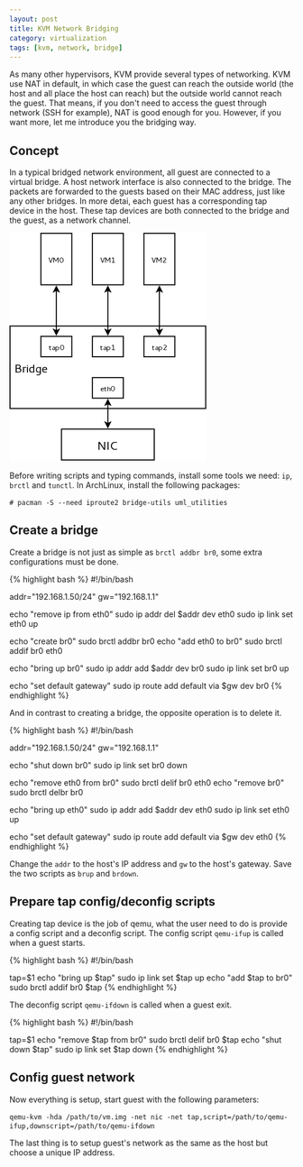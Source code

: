 ```yaml
---
layout: post
title: KVM Network Bridging
category: virtualization
tags: [kvm, network, bridge]
---
```


As many other hypervisors, KVM provide several types of networking. KVM use NAT in default, in which case the guest can reach the outside world (the host and all place the host can reach) but the outside world cannot reach the guest. That means, if you don't need to access the guest through network (SSH for example), NAT is good enough for you. However, if you want more, let me introduce you the bridging way.

## Concept

In a typical bridged network environment, all guest are connected to a virtual bridge. A host network interface is also connected to the bridge. The packets are forwarded to the guests based on their MAC address, just like any other bridges. In more detai, each guest has a corresponding tap device in the host. These tap devices are both connected to the bridge and the guest, as a network channel.

![](/image/bridge.png)

Before writing scripts and typing commands, install some tools we need: `ip`, `brctl` and `tunctl`. In ArchLinux, install the following packages:

    # pacman -S --need iproute2 bridge-utils uml_utilities

## Create a bridge

Create a bridge is not just as simple as `brctl addbr br0`, some extra configurations must be done.

{% highlight bash %}
#!/bin/bash

addr="192.168.1.50/24"
gw="192.168.1.1"

echo "remove ip from eth0"
sudo ip addr del $addr dev eth0
sudo ip link set eth0 up

echo "create br0"
sudo brctl addbr br0
echo "add eth0 to br0"
sudo brctl addif br0 eth0

echo "bring up br0"
sudo ip addr add $addr dev br0
sudo ip link set br0 up

echo "set default gateway"
sudo ip route add default via $gw dev br0
{% endhighlight %}

And in contrast to creating a bridge, the opposite operation is to delete it.

{% highlight bash %}
#!/bin/bash

addr="192.168.1.50/24"
gw="192.168.1.1"

echo "shut down br0"
sudo ip link set br0 down

echo "remove eth0 from br0"
sudo brctl delif br0 eth0
echo "remove br0"
sudo brctl delbr br0

echo "bring up eth0"
sudo ip addr add $addr dev eth0
sudo ip link set eth0 up

echo "set default gateway"
sudo ip route add default via $gw dev eth0
{% endhighlight %}

Change the `addr` to the host's IP address and `gw` to the host's gateway. Save the two scripts as `brup` and `brdown`.

## Prepare tap config/deconfig scripts

Creating tap device is the job of qemu, what the user need to do is provide a config script and a deconfig script. The config script `qemu-ifup` is called when a guest starts.

{% highlight bash %}
#!/bin/bash

tap=$1
echo "bring up $tap"
sudo ip link set $tap up
echo "add $tap to br0"
sudo brctl addif br0 $tap
{% endhighlight %}

The deconfig script `qemu-ifdown` is called when a guest exit.

{% highlight bash %}
#!/bin/bash

tap=$1
echo "remove $tap from br0"
sudo brctl delif br0 $tap
echo "shut down $tap"
sudo ip link set $tap down
{% endhighlight %}

## Config guest network

Now everything is setup, start guest with the following parameters:

    qemu-kvm -hda /path/to/vm.img -net nic -net tap,script=/path/to/qemu-ifup,downscript=/path/to/qemu-ifdown

The last thing is to setup guest's network as the same as the host but choose a unique IP address.
